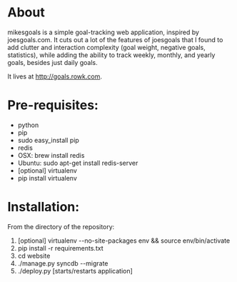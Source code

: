 # About
mikesgoals is a simple goal-tracking web application, inspired by
joesgoals.com. It cuts out a lot of the features of joesgoals that I
found to add clutter and interaction complexity (goal weight, negative
goals, statistics), while adding the ability to track weekly, monthly,
and yearly goals, besides just daily goals.

It lives at http://goals.rowk.com.

# Pre-requisites:
* python
* pip
 * sudo easy_install pip
* redis
 * OSX: brew install redis
 * Ubuntu: sudo apt-get install redis-server
* [optional] virtualenv
 * pip install virtualenv

# Installation:
From the directory of the repository:

1. [optional] virtualenv --no-site-packages env && source env/bin/activate
1. pip install -r requirements.txt
1. cd website
1. ./manage.py syncdb --migrate
1. ./deploy.py [starts/restarts application]
